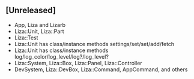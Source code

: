 ## [Unreleased]

- App, Liza and Lizarb
- Liza::Unit, Liza::Part
- Liza::Test
- Liza::Unit has class/instance methods settings/set/set/add/fetch
- Liza::Unit has class/instance methods log/log_color/log_level/log?/log_level?
- Liza::System, Liza::Box, Liza::Panel, Liza::Controller
- DevSystem, Liza::DevBox, Liza::Command, AppCommand, and others
